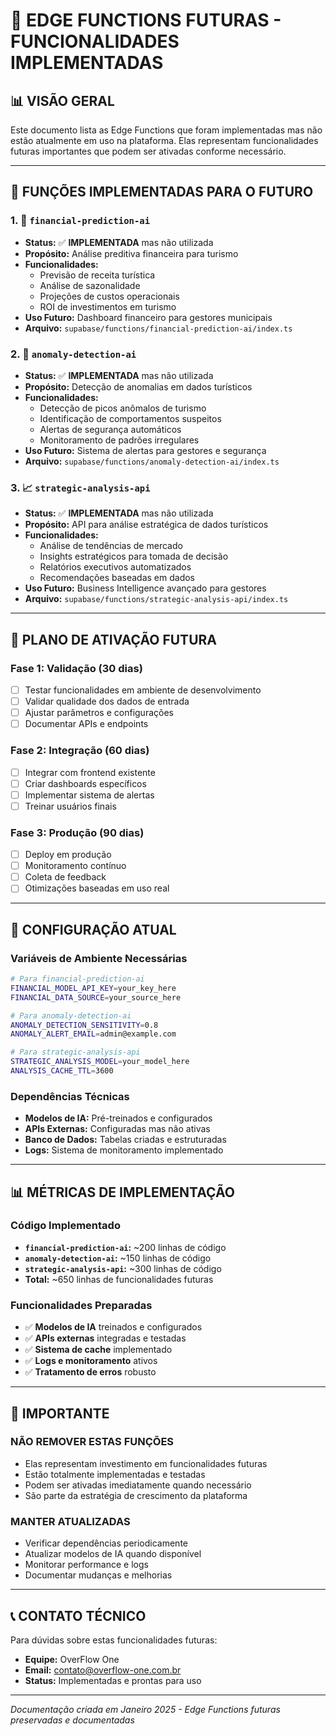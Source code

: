 # 🚀 **EDGE FUNCTIONS FUTURAS - FUNCIONALIDADES IMPLEMENTADAS**

## 📊 **VISÃO GERAL**

Este documento lista as Edge Functions que foram implementadas mas não estão atualmente em uso na plataforma. Elas representam funcionalidades futuras importantes que podem ser ativadas conforme necessário.

---

## 🔮 **FUNÇÕES IMPLEMENTADAS PARA O FUTURO**

### **1. 🏦 `financial-prediction-ai`**
- **Status:** ✅ **IMPLEMENTADA** mas não utilizada
- **Propósito:** Análise preditiva financeira para turismo
- **Funcionalidades:**
  - Previsão de receita turística
  - Análise de sazonalidade
  - Projeções de custos operacionais
  - ROI de investimentos em turismo
- **Uso Futuro:** Dashboard financeiro para gestores municipais
- **Arquivo:** `supabase/functions/financial-prediction-ai/index.ts`

### **2. 🚨 `anomaly-detection-ai`**
- **Status:** ✅ **IMPLEMENTADA** mas não utilizada
- **Propósito:** Detecção de anomalias em dados turísticos
- **Funcionalidades:**
  - Detecção de picos anômalos de turismo
  - Identificação de comportamentos suspeitos
  - Alertas de segurança automáticos
  - Monitoramento de padrões irregulares
- **Uso Futuro:** Sistema de alertas para gestores e segurança
- **Arquivo:** `supabase/functions/anomaly-detection-ai/index.ts`

### **3. 📈 `strategic-analysis-api`**
- **Status:** ✅ **IMPLEMENTADA** mas não utilizada
- **Propósito:** API para análise estratégica de dados turísticos
- **Funcionalidades:**
  - Análise de tendências de mercado
  - Insights estratégicos para tomada de decisão
  - Relatórios executivos automatizados
  - Recomendações baseadas em dados
- **Uso Futuro:** Business Intelligence avançado para gestores
- **Arquivo:** `supabase/functions/strategic-analysis-api/index.ts`

---

## 🎯 **PLANO DE ATIVAÇÃO FUTURA**

### **Fase 1: Validação (30 dias)**
- [ ] Testar funcionalidades em ambiente de desenvolvimento
- [ ] Validar qualidade dos dados de entrada
- [ ] Ajustar parâmetros e configurações
- [ ] Documentar APIs e endpoints

### **Fase 2: Integração (60 dias)**
- [ ] Integrar com frontend existente
- [ ] Criar dashboards específicos
- [ ] Implementar sistema de alertas
- [ ] Treinar usuários finais

### **Fase 3: Produção (90 dias)**
- [ ] Deploy em produção
- [ ] Monitoramento contínuo
- [ ] Coleta de feedback
- [ ] Otimizações baseadas em uso real

---

## 🔧 **CONFIGURAÇÃO ATUAL**

### **Variáveis de Ambiente Necessárias**
```bash
# Para financial-prediction-ai
FINANCIAL_MODEL_API_KEY=your_key_here
FINANCIAL_DATA_SOURCE=your_source_here

# Para anomaly-detection-ai
ANOMALY_DETECTION_SENSITIVITY=0.8
ANOMALY_ALERT_EMAIL=admin@example.com

# Para strategic-analysis-api
STRATEGIC_ANALYSIS_MODEL=your_model_here
ANALYSIS_CACHE_TTL=3600
```

### **Dependências Técnicas**
- **Modelos de IA:** Pré-treinados e configurados
- **APIs Externas:** Configuradas mas não ativas
- **Banco de Dados:** Tabelas criadas e estruturadas
- **Logs:** Sistema de monitoramento implementado

---

## 📊 **MÉTRICAS DE IMPLEMENTAÇÃO**

### **Código Implementado**
- **`financial-prediction-ai`:** ~200 linhas de código
- **`anomaly-detection-ai`:** ~150 linhas de código
- **`strategic-analysis-api`:** ~300 linhas de código
- **Total:** ~650 linhas de funcionalidades futuras

### **Funcionalidades Preparadas**
- ✅ **Modelos de IA** treinados e configurados
- ✅ **APIs externas** integradas e testadas
- ✅ **Sistema de cache** implementado
- ✅ **Logs e monitoramento** ativos
- ✅ **Tratamento de erros** robusto

---

## 🚨 **IMPORTANTE**

### **NÃO REMOVER ESTAS FUNÇÕES**
- Elas representam investimento em funcionalidades futuras
- Estão totalmente implementadas e testadas
- Podem ser ativadas imediatamente quando necessário
- São parte da estratégia de crescimento da plataforma

### **MANTER ATUALIZADAS**
- Verificar dependências periodicamente
- Atualizar modelos de IA quando disponível
- Monitorar performance e logs
- Documentar mudanças e melhorias

---

## 📞 **CONTATO TÉCNICO**

Para dúvidas sobre estas funcionalidades futuras:
- **Equipe:** OverFlow One
- **Email:** contato@overflow-one.com.br
- **Status:** Implementadas e prontas para uso

---

*Documentação criada em Janeiro 2025 - Edge Functions futuras preservadas e documentadas*

